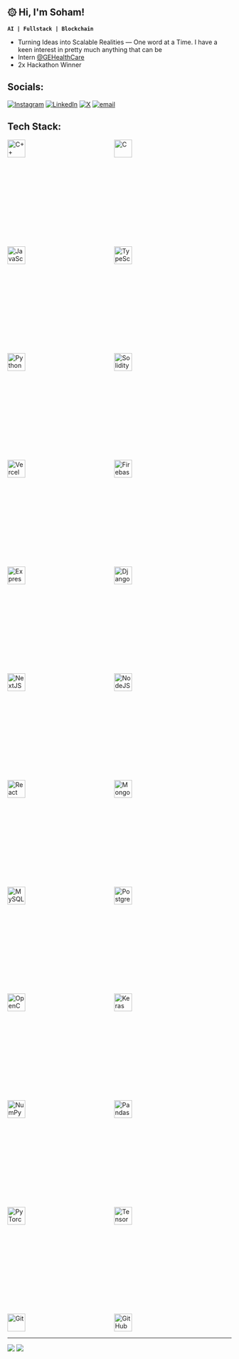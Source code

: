 ## ۞ Hi, I'm Soham!
**`AI | Fullstack | Blockchain`** </br>
- Turning Ideas into Scalable Realities — One word at a Time. I have a keen interest in pretty much anything that can be </br>
- Intern [@GEHealthCare](https://www.linkedin.com/company/gehealthcare/posts/?feedView=all)
- 2x Hackathon Winner


## Socials:
[![Instagram](https://img.shields.io/badge/Instagram-%23E4405F.svg?logo=Instagram&logoColor=white)](https://instagram.com/sohxm_sxmxl) [![LinkedIn](https://img.shields.io/badge/LinkedIn-%230077B5.svg?logo=linkedin&logoColor=white)](https://linkedin.com/in/soham-samal)
[![X](https://img.shields.io/badge/X-black.svg?logo=X&logoColor=white)](https://x.com/sazuyakun) [![email](https://img.shields.io/badge/Email-D14836?logo=gmail&logoColor=white)](mailto:sohamsamal37@gmail.com) 

## Tech Stack:
<p style="display: flex; flex-wrap: wrap; gap: 200px;">
  <img alt="C++" width="40px" src="https://cdn.jsdelivr.net/gh/devicons/devicon/icons/cplusplus/cplusplus-line.svg" />
  <img alt="C" width="40px" src="https://cdn.jsdelivr.net/gh/devicons/devicon/icons/c/c-original.svg" />
  <img alt="JavaScript" width="40px" src="https://cdn.jsdelivr.net/gh/devicons/devicon/icons/javascript/javascript-plain.svg" />
  <img alt="TypeScript" width="40px" src="https://cdn.jsdelivr.net/gh/devicons/devicon/icons/typescript/typescript-plain.svg" />
  <img alt="Python" width="40px" src="https://cdn.jsdelivr.net/gh/devicons/devicon/icons/python/python-plain.svg" />
  <img alt="Solidity" width="40px" src="https://cdn.jsdelivr.net/gh/devicons/devicon/icons/solidity/solidity-original.svg" />
  <img alt="Vercel" width="40px" src="https://cdn.jsdelivr.net/gh/devicons/devicon/icons/vercel/vercel-original.svg" />
  <img alt="Firebase" width="40px" src="https://cdn.jsdelivr.net/gh/devicons/devicon/icons/firebase/firebase-plain.svg" />
  <img alt="Express" width="40px" src="https://cdn.jsdelivr.net/gh/devicons/devicon/icons/express/express-original.svg" />
  <img alt="Django" width="40px" src="https://cdn.jsdelivr.net/gh/devicons/devicon/icons/django/django-plain.svg" />
  <img alt="NextJS" width="40px" src="https://cdn.jsdelivr.net/gh/devicons/devicon/icons/nextjs/nextjs-original.svg" />
  <img alt="NodeJS" width="40px" src="https://cdn.jsdelivr.net/gh/devicons/devicon/icons/nodejs/nodejs-original.svg" />
  <img alt="React" width="40px" src="https://cdn.jsdelivr.net/gh/devicons/devicon/icons/react/react-original.svg" />
  <img alt="MongoDB" width="40px" src="https://cdn.jsdelivr.net/gh/devicons/devicon/icons/mongodb/mongodb-original.svg" />
  <img alt="MySQL" width="40px" src="https://cdn.jsdelivr.net/gh/devicons/devicon/icons/mysql/mysql-original.svg" />
  <img alt="PostgreSQL" width="40px" src="https://cdn.jsdelivr.net/gh/devicons/devicon/icons/postgresql/postgresql-original.svg" />
  <img alt="OpenCV" width="40px" src="https://upload.wikimedia.org/wikipedia/commons/3/32/OpenCV_Logo_with_text_svg_version.svg" />
  <img alt="Keras" width="40px" src="https://cdn.jsdelivr.net/gh/devicons/devicon/icons/keras/keras-original.svg" />
  <img alt="NumPy" width="40px" src="https://cdn.jsdelivr.net/gh/devicons/devicon/icons/numpy/numpy-original.svg" />
  <img alt="Pandas" width="40px" src="https://cdn.jsdelivr.net/gh/devicons/devicon/icons/pandas/pandas-original.svg" />
  <img alt="PyTorch" width="40px" src="https://cdn.jsdelivr.net/gh/devicons/devicon/icons/pytorch/pytorch-original.svg" />
  <img alt="TensorFlow" width="40px" src="https://cdn.jsdelivr.net/gh/devicons/devicon/icons/tensorflow/tensorflow-original.svg" />
  <img alt="Git" width="40px" src="https://cdn.jsdelivr.net/gh/devicons/devicon/icons/git/git-original.svg" />
  <img alt="GitHub" width="40px" src="https://cdn.jsdelivr.net/gh/devicons/devicon/icons/github/github-original.svg" />
</p>

---

![](https://nirzak-streak-stats.vercel.app/?user=sazuyakun&theme=dark&hide_border=false)
![](https://github-readme-stats.vercel.app/api/top-langs/?username=sazuyakun&theme=dark&hide_border=false&include_all_commits=false&count_private=false&layout=compact)

<!-- Proudly created with GPRM ( https://gprm.itsvg.in ) -->
